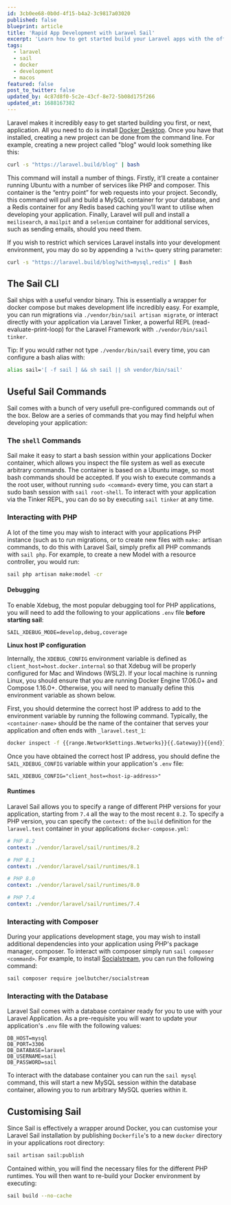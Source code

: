 ```yaml
---
id: 3cb0ee68-0b0d-4f15-b4a2-3c9817a03020
published: false
blueprint: article
title: 'Rapid App Development with Laravel Sail'
excerpt: 'Learn how to get started build your Laravel apps with the official Docker development environment for Laravel.'
tags:
  - laravel
  - sail
  - docker
  - development
  - macos
featured: false
post_to_twitter: false
updated_by: 4c87d8f0-5c2e-43cf-8e72-5b08d175f266
updated_at: 1688167382
---
```

Laravel makes it incredibly easy to get started building you first, or next, application. All you need to do is install [Docker Desktop](https://www.docker.com/products/docker-desktop/). Once you have that installed, creating a new project can be done from the command line. For example, creating a new project called "blog" would look something like this:

```bash
curl -s "https://laravel.build/blog" | bash
```

This command will install a number of things. Firstly, it’ll create a container running Ubuntu with a number of services like PHP and composer. This container is the “entry point” for web requests into your project. Secondly, this command will pull and build a MySQL container for your database, and a Redis container for any Redis based caching you’ll want to utilise when developing your application. Finally, Laravel will pull and install a `meilisearch`, a `mailpit` and a `selenium` container for additional services, such as sending emails, should you need them.

If you wish to restrict which services Laravel installs into your development environment, you may do so by appending a `?with=` query string parameter:

```bash
curl -s "https://laravel.build/blog?with=mysql,redis" | Bash
```

## The Sail CLI

Sail ships with a useful vendor binary. This is essentially a wrapper for docker compose but makes development life incredibly easy. For example, you can run migrations via `./vendor/bin/sail artisan migrate`, or interact directly with your application via Laravel Tinker, a powerful REPL (read-evaluate-print-loop) for the Laravel Framework with `./vendor/bin/sail tinker`.

Tip: If you would rather not type `./vendor/bin/sail` every time, you can configure a bash alias with:

```bash
alias sail='[ -f sail ] && sh sail || sh vendor/bin/sail'
```

## Useful Sail Commands

Sail comes with a bunch of very usefull pre-configured commands out of the box. Below are a series of commands that you may find helpful when developing your application:


### The `shell` Commands

Sail make it easy to start a bash session within your applications Docker container, which allows you inspect the file system as well as execute arbitrary commands. The container is based on a Ubuntu image, so most bash commands should be accepted. If you wish to execute commands a the root user, without running `sudo <command>` every time, you can start a sudo bash session with `sail root-shell`. To interact with your application via the Tinker REPL, you can do so by executing `sail tinker` at any time.

### Interacting with PHP

A lot of the time you may wish to interact with your applications PHP instance (such as to run migrations, or to create new files with `make:` artisan commands, to do this with Laravel Sail, simply prefix all PHP commands with `sail php`. For example, to create a new Model with a resource controller, you would run:

```bash
sail php artisan make:model -cr
```

#### Debugging

To enable Xdebug, the most popular debugging tool for PHP applications, you will need to add the following to your applications `.env` file **before starting sail**:

```dotenv
SAIL_XDEBUG_MODE=develop,debug,coverage
```

**Linux host IP configuration**

Internally, the `XDEBUG_CONFIG` environment variable is defined as `client_host=host.docker.internal` so that Xdebug will be properly configured for Mac and Windows (WSL2). If your local machine is running Linux, you should ensure that you are running Docker Engine 17.06.0+ and Compose 1.16.0+. Otherwise, you will need to manually define this environment variable as shown below.

First, you should determine the correct host IP address to add to the environment variable by running the following command. Typically, the `<container-name>` should be the name of the container that serves your application and often ends with `_laravel.test_1`:

```bash
docker inspect -f {{range.NetworkSettings.Networks}}{{.Gateway}}{{end}} <container-name>
```

Once you have obtained the correct host IP address, you should define the `SAIL_XDEBUG_CONFIG` variable within your application's `.env` file:

```dotenv
SAIL_XDEBUG_CONFIG="client_host=<host-ip-address>"
```


#### Runtimes

Laravel Sail allows you to specify a range of different PHP versions for your application, starting from `7.4` all the way to the most recent `8.2`. To specify a PHP version, you can specify the `context:` of the `build` definition for the `laravel.test` container in your applications `docker-compose.yml`:

```yaml
# PHP 8.2
context: ./vendor/laravel/sail/runtimes/8.2

# PHP 8.1
context: ./vendor/laravel/sail/runtimes/8.1

# PHP 8.0
context: ./vendor/laravel/sail/runtimes/8.0

# PHP 7.4
context: ./vendor/laravel/sail/runtimes/7.4
```

### Interacting with Composer

During your applications development stage, you may wish to install additional dependencies into your application using PHP's package manager, composer. To interact with composer simply run `sail composer <command>`. For example, to install [Socialstream](https://docs.socialstream.dev), you can run the following command:

```bash
sail composer require joelbutcher/socialstream
```

### Interacting with the Database

Laravel Sail comes with a database container ready for you to use with your Laravel Application. As a pre-requisite you will want to update your application's `.env` file with the following values:

```dotenv
DB_HOST=mysql
DB_PORT=3306
DB_DATABASE=laravel
DB_USERNAME=sail
DB_PASSWORD=sail
```

To interact with the database container you can run the `sail mysql` command, this will start a new MySQL session within the database container, allowing you to run arbitrary MySQL queries within it.

## Customising Sail

Since Sail is effectively a wrapper around Docker, you can customise your Laravel Sail installation by publishing `Dockerfile`'s to a new `docker` directory in your applications root directory:

```bash
sail artisan sail:publish
```

Contained within, you will find the necessary files for the different PHP runtimes. You will then want to re-build your Docker environment by executing:

```bash
sail build --no-cache
```